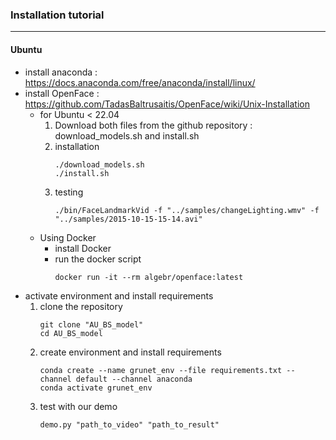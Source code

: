 ### Installation tutorial 
--------------------------------------------------------------------------------------------------------------------------------
#### Ubuntu
- install anaconda : https://docs.anaconda.com/free/anaconda/install/linux/
- install OpenFace : https://github.com/TadasBaltrusaitis/OpenFace/wiki/Unix-Installation
    - for Ubuntu < 22.04
        1. Download both files from the github repository : download_models.sh and install.sh
        2. installation
            ```
            ./download_models.sh
            ./install.sh
            ```
        3. testing
            ```
            ./bin/FaceLandmarkVid -f "../samples/changeLighting.wmv" -f "../samples/2015-10-15-15-14.avi"
            ```
    - Using Docker
        - install Docker
        - run the docker script
            ```
            docker run -it --rm algebr/openface:latest
            ```
- activate environment and install requirements
    1. clone the repository
        ```
        git clone "AU_BS_model"
        cd AU_BS_model
        ```
    2. create environment and install requirements
        ```
        conda create --name grunet_env --file requirements.txt --channel default --channel anaconda
        conda activate grunet_env
        ```
    3. test with our demo
        ```
        demo.py "path_to_video" "path_to_result"
        ```